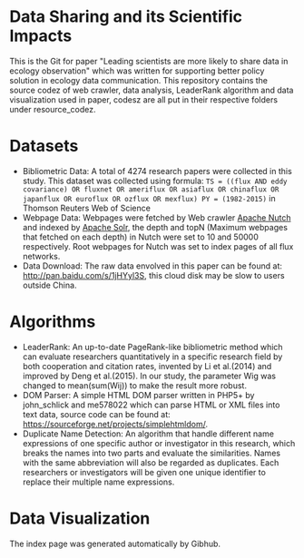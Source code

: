 # Data Sharing and its Scientific Impacts  
This is the Git for paper "Leading scientists are more likely to share data in ecology observation" which was written for supporting better policy solution in ecology data communication. This repository contains the source codez of web crawler, data analysis, LeaderRank algorithm and data visualization used in paper, codesz are all put in their respective folders under resource_codez.

# Datasets
* Bibliometric Data: A total of 4274 research papers were collected in this study. This dataset was collected using formula: 
`TS = ((flux AND eddy covariance) OR fluxnet OR ameriflux OR asiaflux OR chinaflux OR japanflux OR euroflux OR ozflux OR mexflux) PY = (1982-2015)` in Thomson Reuters Web of Science
* Webpage Data: Webpages were fetched by Web crawler [Apache Nutch](https://archive.apache.org/dist/nutch/1.9/) and indexed by [Apache Solr](http://lucene.apache.org/solr/), the depth and topN (Maximum webpages that fetched on each depth) in Nutch were set to 10 and 50000 respectively. Root webpages for Nutch was set to index pages of all flux networks.
* Data Download: The raw data envolved in this paper can be found at: http://pan.baidu.com/s/1jHYyl3S, this cloud disk may be slow to users outside China.

# Algorithms
* LeaderRank: An up-to-date PageRank-like bibliometric method which can evaluate researchers quantitatively in a specific research field by both cooperation and citation rates, invented by Li et al.(2014) and improved by Deng et al.(2015). In our study, the parameter Wig was changed to mean(sum(Wij)) to make the result more robust.
* DOM Parser: A simple HTML DOM parser written in PHP5+ by john_schlick and me578022 which can parse HTML or XML files into text data, source code can be found at: https://sourceforge.net/projects/simplehtmldom/.
* Duplicate Name Detection: An algorithm that handle different name expressions of one specific author or investigator in this research, which breaks the names into two parts and evaluate the similarities. Names with the same abbreviation will also be regarded as duplicates. Each researchers or investigators will be given one unique identifier to replace their multiple name expressions.

# Data Visualization


The index page was generated automatically by Gibhub.

